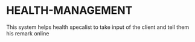 # HEALTH-MANAGEMENT
This system helps health specalist to take input of the client and tell them his remark online 
